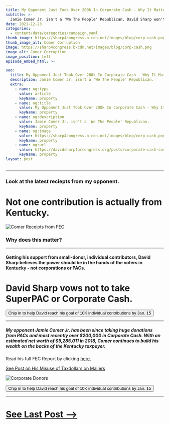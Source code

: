 ```yaml
---
title: My Opponent Just Took Over 200k In Corporate Cash - Why It Matters To You
subtitle: >-
  Jamie Comer Jr. isn't a 'We The People' Republican. David Sharp won't accept Corporate Cash.
date: 2021-12-23
categories:
  - content/data/categories/campaign.yaml
thumb_image: https://sharp4congress.b-cdn.net/images/blog/corp-cash.png
thumb_image_alt: Comer Corruption
image: https://sharp4congress.b-cdn.net/images/blog/corp-cash.png
image_alt: Comer Corruption
image_position: left
episode_embed_html: >-

seo:
  title: My Opponent Just Took Over 200k In Corporate Cash - Why It Matters To You
  description: Jamie Comer Jr. isn't a 'We The People' Republican.
  extra:
    - name: og:type
      value: article
      keyName: property
    - name: og:title
      value: My Opponent Just Took Over 200k In Corporate Cash - Why It Matters To You
      keyName: property
    - name: og:description
      value: Jamie Comer Jr. isn't a 'We The People' Republican.
      keyName: property
    - name: og:image
      value: https://sharp4congress.b-cdn.net/images/blog/corp-cash.png
      keyName: property
    - name: og:url
      value: https://davidsharpforcongress.org/posts/corporate-cash-comer
      keyName: property
layout: post
---
```

---

### Look at the latest reciepts from my opponent.
# Not one contribution is actually from Kentucky.


![Comer Receipts from FEC](https://sharp4congress.b-cdn.net/images/blog/receipts.png)

### **Why does this matter?**
---
#### Getting his support from small-donor, individual contributors, David Sharp believes the power should be in the hands of the voters in Kentucky - not corporations or PACs.  

# David Sharp vows not to take SuperPAC or Corporate Cash.

<a href="https://secure.winred.com/david-sharp-campaign-fund/win"><button>Chip in to help David reach his goal of 10K individual contributions by Jan. 15</button></a>

---

##### My opponent Jamie Comer Jr. has been since taking huge donations from PACs and most recently over $200,000 in Corporate Cash.  With an estimated net worth of $5,285,011 in 2018, Comer continues to build his wealth on the backs of the Kentucky taxpayer.

Read his full FEC Report by clicking [here.](https://www.fec.gov/data/elections/house/KY/01/2022/)


[See Post on His Misuse of Taxdollars on Mailers](/posts/opponent-spends-tax-dollars-on-mailers)

![Corporate Donors](https://sharp4congress.b-cdn.net/images/blog/donor.webp)

<a href="https://secure.winred.com/david-sharp-campaign-fund/win"><button>Chip in to help David reach his goal of 10K individual contributions by Jan. 15</button></a>

---

# [See Last Post -->](/posts/opponent-spends-tax-dollars-on-mailers)
